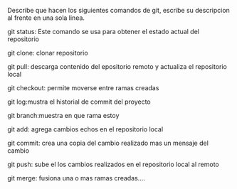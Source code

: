 Describe que hacen los siguientes comandos de git, escribe su descripcion al frente en una sola linea.

git status: Este comando se usa para obtener el estado actual del repositorio

git clone: clonar repositorio

git pull: descarga contenido del epositorio remoto y actualiza el repositorio local 

git checkout: permite moverse entre ramas creadas 

git log:mustra el historial de commit del proyecto

git branch:muestra en que rama estoy 

git add: agrega cambios echos en el repositorio local

git commit: crea una copia del cambio realizado mas un mensaje del cambio 

git push: sube el los cambios realizados en el repositorio local al remoto

git merge: fusiona una o mas ramas creadas....
